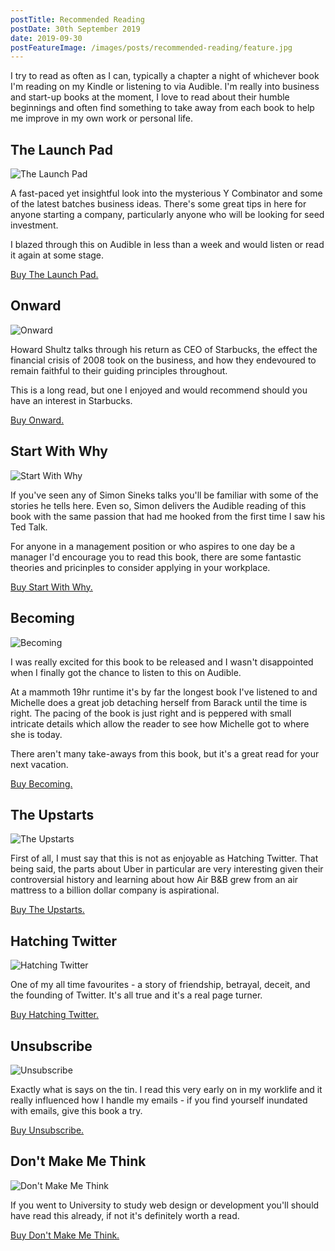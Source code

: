 ```yaml
---
postTitle: Recommended Reading
postDate: 30th September 2019
date: 2019-09-30
postFeatureImage: /images/posts/recommended-reading/feature.jpg
---
```


I try to read as often as I can, typically a chapter a night of whichever book I'm reading on my Kindle or listening to via Audible. I'm really into business and start-up books at the moment, I love to read about their humble beginnings and often find something to take away from each book to help me improve in my own work or personal life.

## The Launch Pad

![The Launch Pad](/images/posts/recommended-reading/book-launchpad.jpg)

A fast-paced yet insightful look into the mysterious Y Combinator and some of the latest batches business ideas. There's some great tips in here for anyone starting a company, particularly anyone who will be looking for seed investment.

I blazed through this on Audible in less than a week and would listen or read it again at some stage.

[Buy The Launch Pad.](https://www.amazon.co.uk/gp/product/0670923494/ref=as_li_qf_asin_il_tl?ie=UTF8&tag=danielcanet01-21&creative=6738&linkCode=as2&creativeASIN=0670923494&linkId=674a67918e6c06893ed84c33a53a4071)

## Onward

![Onward](/images/posts/recommended-reading/book-onward.jpg)

Howard Shultz talks through his return as CEO of Starbucks, the effect the financial crisis of 2008 took on the business, and how they endevoured to remain faithful to their guiding principles throughout.

This is a long read, but one I enjoyed and would recommend should you have an interest in Starbucks.

[Buy Onward.](https://whttps//www.amazon.co.uk/gp/product/0470977647/ref=as_li_tl?ie=UTF8&tag=danielcanet01-21&camp=1634&creative=6738&linkCode=as2&creativeASIN=0470977647&linkId=b543eddf855961466f8cb43884ee754cww.amazon.co.uk/gp/product/0670923494/ref=as_li_qf_asin_il_tl?ie=UTF8&tag=danielcanet01-21&creative=6738&linkCode=as2&creativeASIN=0670923494&linkId=674a67918e6c06893ed84c33a53a4071)

## Start With Why

![Start With Why](/images/posts/recommended-reading/book-startwithwhy.jpg)

If you've seen any of Simon Sineks talks you'll be familiar with some of the stories he tells here. Even so, Simon delivers the Audible reading of this book with the same passion that had me hooked from the first time I saw his Ted Talk.

For anyone in a management position or who aspires to one day be a manager I'd encourage you to read this book, there are some fantastic theories and pricinples to consider applying in your workplace.

[Buy Start With Why.](https://www.amazon.co.uk/gp/product/0241958229/ref=as_li_tl?ie=UTF8&tag=danielcanet01-21&camp=1634&creative=6738&linkCode=as2&creativeASIN=0241958229&linkId=09ba3da2391879d7b3fc7369be52bd75)

## Becoming

![Becoming](/images/posts/recommended-reading/book-becoming.jpg)

I was really excited for this book to be released and I wasn't disappointed when I finally got the chance to listen to this on Audible.

At a mammoth 19hr runtime it's by far the longest book I've listened to and Michelle does a great job detaching herself from Barack until the time is right. The pacing of the book is just right and is peppered with small intricate details which allow the reader to see how Michelle got to where she is today.

There aren't many take-aways from this book, but it's a great read for your next vacation.

[Buy Becoming.](https://www.amazon.co.uk/gp/product/0241334144/ref=as_li_tl?ie=UTF8&tag=danielcanet01-21&camp=1634&creative=6738&linkCode=as2&creativeASIN=0241334144&linkId=d07c6596bdf28a7b14da00ec13eae1bb)

## The Upstarts

![The Upstarts](/images/posts/recommended-reading/book-theupstarts.jpg)

First of all, I must say that this is not as enjoyable as Hatching Twitter. That being said, the parts about Uber in particular are very interesting given their controversial history and learning about how Air B&B grew from an air mattress to a billion dollar company is aspirational.

[Buy The Upstarts.](https://www.amazon.co.uk/gp/product/0552172588/ref=as_li_tl?ie=UTF8&tag=danielcanet01-21&camp=1634&creative=6738&linkCode=as2&creativeASIN=0552172588&linkId=174e7a1aee1251304d543d889d4c4cc2)

## Hatching Twitter

![Hatching Twitter](/images/posts/recommended-reading/book-hatchingtwitter.jpg)

One of my all time favourites - a story of friendship, betrayal, deceit, and the founding of Twitter. It's all true and it's a real page turner.

[Buy Hatching Twitter.](https://www.amazon.co.uk/gp/product/1444761978/ref=as_li_tl?ie=UTF8&tag=danielcanet01-21&camp=1634&creative=6738&linkCode=as2&creativeASIN=1444761978&linkId=ec4a7bbcad8c42b07c1f81ebfb2b46c1)

## Unsubscribe

![Unsubscribe](/images/posts/recommended-reading/book-unsubscribe.jpg)

Exactly what is says on the tin. I read this very early on in my worklife and it really influenced how I handle my emails - if you find yourself inundated with emails, give this book a try.

[Buy Unsubscribe.](https://www.amazon.co.uk/gp/product/B01FE6V5KI/ref=as_li_tl?ie=UTF8&tag=danielcanet01-21&camp=1634&creative=6738&linkCode=as2&creativeASIN=B01FE6V5KI&linkId=8233de69f6a5abf3b694efe449ef827a)

## Don't Make Me Think

![Don't Make Me Think](/images/posts/recommended-reading/book-dontmakemethink.jpg)

If you went to University to study web design or development you'll should have read this already, if not it's definitely worth a read.

[Buy Don't Make Me Think.](https://www.amazon.co.uk/gp/product/0321344758/ref=as_li_tl?ie=UTF8&tag=danielcanet01-21&camp=1634&creative=6738&linkCode=as2&creativeASIN=0321344758&linkId=779a6452e129a18a325c9f8a78626f63)
